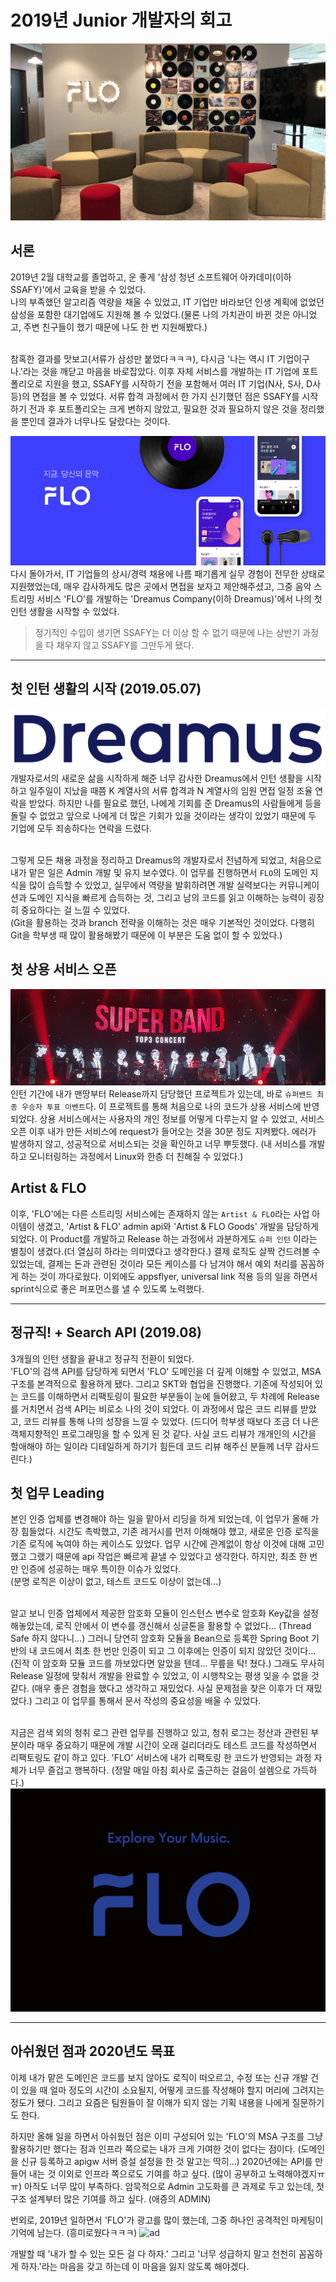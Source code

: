 # 2019년 Junior 개발자의 회고
![FLO_HOUSE](FLO_house.jpg)

## 서론
2019년 2월 대학교를 졸업하고, 운 좋게 '삼성 청년 소프트웨어 아카데미(이하 SSAFY)'에서 교육을 받을 수 있었다.<br>
나의 부족했던 알고리즘 역량을 채울 수 있었고, 
IT 기업만 바라보던 인생 계획에 없었던 삼성을 포함한 대기업에도 지원해 볼 수 있었다.(물론 나의 가치관이 바뀐 것은 아니었고, 주변 친구들이 했기 때문에 나도 한 번 지원해봤다.)<br><br>

참혹한 결과를 맛보고(서류가 삼성만 붙었다ㅋㅋㅋ), 다시금 '나는 역시 IT 기업이구나.'라는 것을 깨닫고 마음을 바로잡았다. 이후 자체 서비스를 개발하는 IT 기업에 포트폴리오로 지원을 했고, 
SSAFY를 시작하기 전을 포함해서 여러 IT 기업(N사, S사, D사 등)의 면접을 볼 수 있었다. 
서류 합격 과정에서 한 가지 신기했던 점은 SSAFY를 시작하기 전과 후 포트폴리오는 크게 변하지 않았고, 필요한 것과 필요하지 않은 것을 정리했을 뿐인데 결과가 너무나도 달랐다는 것이다.

![FLO](FLO_1.png)
다시 돌아가서, IT 기업들의 상시/경력 채용에 나름 패기롭게 실무 경험이 전무한 상태로 지원했었는데, 매우 감사하게도 많은 곳에서 면접을 보자고 제안해주셨고, 
그중 음악 스트리밍 서비스 'FLO'를 개발하는 'Dreamus Company(이하 Dreamus)'에서 나의 첫 인턴 생활을 시작할 수 있었다. 
> 정기적인 수입이 생기면 SSAFY는 더 이상 할 수 없기 때문에 나는 상반기 과정을 다 채우지 않고 SSAFY를 그만두게 됐다.

---

## 첫 인턴 생활의 시작 (2019.05.07)
![DREAMUS](Dreamus.png)
개발자로서의 새로운 삶을 시작하게 해준 너무 감사한 Dreamus에서 인턴 생활을 시작하고 일주일이 지났을 때쯤 K 계열사의 서류 합격과 N 계열사의 임원 면접 일정 조율 연락을 받았다. 
하지만 나를 필요로 했던, 나에게 기회를 준 Dreamus의 사람들에게 등을 돌릴 수 없었고 앞으로 나에게 더 많은 기회가 있을 것이라는 생각이 있었기 때문에 두 기업에 모두 죄송하다는 연락을 드렸다.<br><br>

그렇게 모든 채용 과정을 정리하고 Dreamus의 개발자로서 전념하게 되었고, 처음으로 내가 맡은 일은 Admin 개발 및 유지 보수였다. 이 업무를 진행하면서 ```FLO```의 도메인 지식을 많이 습득할 수 있었고, 
실무에서 역량을 발휘하려면 개발 실력보다는 커뮤니케이션과 도메인 지식을 빠르게 습득하는 것, 그리고 남의 코드를 읽고 이해하는 능력이 굉장히 중요하다는 걸 느낄 수 있었다.<br>
(Git을 활용하는 것과 branch 전략을 이해하는 것은 매우 기본적인 것이었다. 다행히 Git을 학부생 때 많이 활용해봤기 때문에 이 부분은 도움 없이 할 수 있었다.)

## 첫 상용 서비스 오픈
![superband](superband.jpg)
인턴 기간에 내가 맨땅부터 Release까지 담당했던 프로젝트가 있는데, 바로 ```슈퍼밴드 최종 우승자 투표 이벤트```다. 
이 프로젝트를 통해 처음으로 나의 코드가 상용 서비스에 반영되었다. 상용 서비스에서는 사용자의 개인 정보를 어떻게 다루는지 알 수 있었고, 
서비스 오픈 이후 내가 만든 서비스에 request가 들어오는 것을 30분 정도 지켜봤다. 에러가 발생하지 않고, 성공적으로 서비스되는 것을 확인하고 너무 뿌듯했다. 
(내 서비스를 개발하고 모니터링하는 과정에서 Linux와 한층 더 친해질 수 있었다.)

## Artist & FLO
이후, 'FLO'에는 다른 스트리밍 서비스에는 존재하지 않는 ```Artist & FLO```라는 사업 아이템이 생겼고, 'Artist & FLO' admin api와 'Artist & FLO Goods' 개발을 담당하게 되었다. 
이 Product를 개발하고 Release 하는 과정에서 과분하게도 ```슈퍼 인턴``` 이라는 별칭이 생겼다.(더 열심히 하라는 의미였다고 생각한다.)
결제 로직도 살짝 건드려볼 수 있었는데, 결제는 돈과 관련된 것이라 모든 케이스를 다 남겨야 해서 예외 처리를 꼼꼼하게 하는 것이 까다로웠다. 
이외에도 appsflyer, universal link 적용 등의 일을 하면서 sprint식으로 좋은 퍼포먼스를 낼 수 있도록 노력했다.

---

## 정규직! + Search API (2019.08)
3개월의 인턴 생활을 끝내고 정규직 전환이 되었다.<br>
'FLO'의 검색 API를 담당하게 되면서 'FLO' 도메인을 더 깊게 이해할 수 있었고, MSA 구조를 본격적으로 활용하게 됐다. 
그리고 SKT와 협업을 진행했다. 기존에 작성되어 있는 코드를 이해하면서 리팩토링이 필요한 부분들이 눈에 들어왔고, 두 차례에 Release를 거치면서 검색 API는 비로소 나의 것이 되었다. 
이 과정에서 많은 코드 리뷰를 받았고, 코드 리뷰를 통해 나의 성장을 느낄 수 있었다.
(드디어 학부생 때보다 조금 더 나은 객체지향적인 프로그래밍을 할 수 있게 된 것 같다. 사실 코드 리뷰가 개개인의 시간을 할애해야 하는 일이라 디테일하게 하기가 힘든데 코드 리뷰 해주신 분들께 너무 감사드린다.)

## 첫 업무 Leading
본인 인증 업체를 변경해야 하는 일을 맡아서 리딩을 하게 되었는데, 이 업무가 올해 가장 힘들었다. 
시간도 촉박했고, 기존 레거시를 먼저 이해해야 했고, 새로운 인증 로직을 기존 로직에 녹여야 하는 케이스도 있었다. 
업무 시간에 관계없이 항상 이것에 대해 고민했고 그랬기 때문에 api 작업은 빠르게 끝낼 수 있었다고 생각한다. 
하지만, 최초 한 번만 인증에 성공하는 매우 특이한 이슈가 있었다.<br>
(분명 로직은 이상이 없고, 테스트 코드도 이상이 없는데...)<br><br>

알고 보니 인증 업체에서 제공한 암호화 모듈이 인스턴스 변수로 암호화 Key값을 설정해놓았는데, 로직 안에서 이 변수를 갱신해서 싱글톤을 활용할 수 없었다... 
(Thread Safe 하지 않다니...) 그러니 당연히 암호화 모듈을 Bean으로 등록한 Spring Boot 기반의 내 코드에서 최초 한 번만 인증이 되고 그 이후에는 인증이 되지 않았던 것이다... 
(진작 이 암호화 모듈 코드를 까보았다면 알았을 텐데... 무릎을 탁! 쳤다.) 그래도 무사히 Release 일정에 맞춰서 개발을 완료할 수 있었고, 이 시행착오는 평생 잊을 수 없을 것 같다. 
(매우 좋은 경험을 했다고 생각하고 재밌었다. 사실 문제점을 찾은 이후가 더 재밌었다.)
그리고 이 업무를 통해서 문서 작성의 중요성을 배울 수 있었다.<br><br>

지금은 검색 외의 청취 로그 관련 업무를 진행하고 있고, 청취 로그는 정산과 관련된 부분이라 매우 중요하기 때문에 개발 시간이 오래 걸리더라도 테스트 코드를 작성하면서 리팩토링도 같이 하고 있다. 
'FLO' 서비스에 내가 리팩토링 한 코드가 반영되는 과정 자체가 너무 즐겁고 행복하다.
(정말 매일 아침 회사로 출근하는 걸음이 설렘으로 가득하다.)
![FLO](FLO_2.jpg)

---

## 아쉬웠던 점과 2020년도 목표
이제 내가 맡은 도메인은 코드를 보지 않아도 로직이 떠오르고, 수정 또는 신규 개발 건이 있을 때 얼마 정도의 시간이 소요될지, 어떻게 코드를 작성해야 할지 머리에 그려지는 정도가 됐다. 
그리고 요즘은 팀원들이 잘 이해가 되지 않는 기획 내용을 나에게 질문하기도 한다.

하지만 올해 일을 하면서 아쉬웠던 점은 이미 구성되어 있는 'FLO'의 MSA 구조를 그냥 활용하기만 했다는 점과 인프라 쪽으로는 내가 크게 기여한 것이 없다는 점이다. 
(도메인을 신규 등록하고 apigw 서버 증설 설정을 한 것 말고는 딱히...) 2020년에는 API를 만들어 내는 것 이외로 인프라 쪽으로도 기여를 하고 싶다. (많이 공부하고 노력해야겠지ㅠㅠ) 아직도 너무 많이 부족하다.
암묵적으로 Admin 고도화를 큰 과제로 두고 있는데, 첫 구조 설계부터 많은 기여를 하고 싶다. (애증의 ADMIN)

번외로, 2019년 일하면서 'FLO'가 광고를 많이 했는데, 그중 하나인 공격적인 마케팅이 기억에 남는다. (흥미로웠다ㅋㅋㅋ)
![ad](FLO_bus.gif)

개발할 때 '내가 할 수 있는 모든 걸 다 하자.' 그리고 '너무 성급하지 말고 천천히 꼼꼼하게 하자.'라는 마음을 갖고 하는데 이 마음을 잃지 않도록 해야겠다.